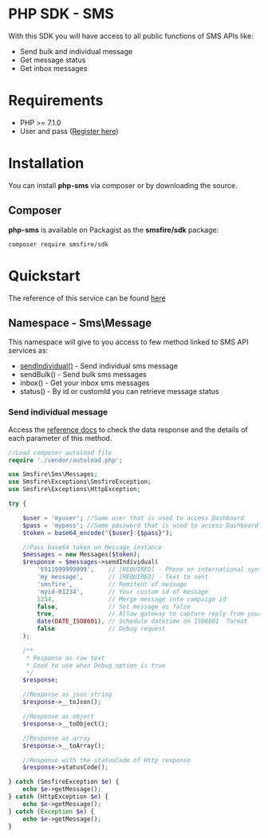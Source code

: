 # PHP SDK - SMS
With this SDK you will have access to all public functions of SMS APIs like:
- Send bulk and individual message
- Get message status
- Get inbox messages


# Requirements
- PHP >= 7.1.0
- User and pass (<a href="https://smsfire.com.br" target="_blank">Register here</a>)

# Installation
You can install **php-sms** via composer or by downloading the source.

## Composer
**php-sms** is available on Packagist as the **smsfire/sdk** package:
```composer
composer require smsfire/sdk
```

# Quickstart
The reference of this service can be found <a href="https://docs.smsfire.com.br/apis-sms" target="_blank">here</a>

## Namespace - Sms\\Message
This namespace will give to you access to few method linked to SMS API services as:
- <a href="#send-individual-message">sendIndividual()</a> - Send individual sms message
- sendBulk() - Send bulk sms messages
- inbox() - Get your inbox sms messages
- status() - By id or customId you can retrieve message status

### Send individual message
Access the <a href="https://docs.smsfire.com.br/apis-sms/enviar-mensagem#http-simplificado">reference docs</a> to check the data response and the details of each parameter of this method.

```php
//Load composer autoload file
require './vendor/autoload.php';

use Smsfire\Sms\Messages;
use Smsfire\Exceptions\SmsfireException;
use Smsfire\Exceptions\HttpException;

try {

    $user = 'myuser'; //Same user that is used to access Dashboard
    $pass = 'mypass'; //Same password that is used to access Dashboard
    $token = base64_encode("{$user}:{$pass}");   

    //Pass base64 token on Message instance
    $messages = new Messages($token);
    $response = $messages->sendIndividual(
        '5511999999999',    // [REQUIRED] - Phone on international syntax - REDUIRED
        'my message',       // [REQUIRED] - Text to sent
        'smsfire',          // Remitent of message
        'myid-01234',       // Your custom id of message
        1234,               // Merge message into campaign id
        false,              // Set message as false
        true,               // Allow gateway to capture reply from your messages
        date(DATE_ISO8601), // Schedule datetime on ISO8601  format
        false               // Debug request
    );

    /**
     * Response as raw text
     * Good to use when Debug option is true
     */
    $response;

    //Response as json string
    $response->__toJson();

    //Response as object
    $response->__toObject();

    //Response as array
    $response->__toArray();

    //Response with the statusCode of Http response
    $response->statusCode();

} catch (SmsfireException $e) {  
    echo $e->getMessage();
} catch (HttpException $e) {
    echo $e->getMessage();
} catch (Exception $e) {
    echo $e->getMessage();
}
